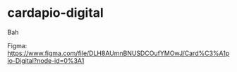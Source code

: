 # cardapio-digital
Bah

Figma: <a target="_blank" href="https://www.figma.com/file/DLH8AUmnBNUSDCOufYMOwJ/Card%C3%A1pio-Digital?node-id=0%3A1">https://www.figma.com/file/DLH8AUmnBNUSDCOufYMOwJ/Card%C3%A1pio-Digital?node-id=0%3A1</a>
